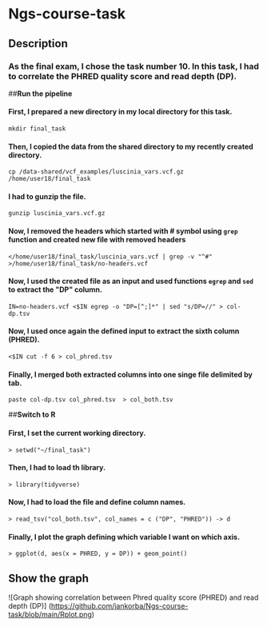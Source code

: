 # **Ngs-course-task**
## **Description**
### As the final exam, I chose the task number 10. In this task, I had to correlate the PHRED quality score and read depth (DP).

##**Run the pipeline**
#### First, I prepared a new directory in my local directory for this task.
```mkdir final_task```

#### Then, I copied the data from the shared directory to my recently created directory.
```cp /data-shared/vcf_examples/luscinia_vars.vcf.gz /home/user18/final_task```

#### I had to gunzip the file.
```gunzip luscinia_vars.vcf.gz```

#### Now, I removed the headers which started with # symbol using ```grep``` function and created new file with removed headers
```</home/user18/final_task/luscinia_vars.vcf | grep -v "^#" >/home/user18/final_task/no-headers.vcf```

#### Now, I used the created file as an input and used functions ```egrep``` and ```sed``` to extract the "DP" column.
```IN=no-headers.vcf <$IN egrep -o "DP=[^;]*" | sed "s/DP=//" > col-dp.tsv```

#### Now, I used once again the defined input to extract the sixth column (PHRED).
```<$IN cut -f 6 > col_phred.tsv```

#### Finally, I merged both extracted columns into one singe file delimited by tab.
```paste col-dp.tsv col_phred.tsv  > col_both.tsv```

##**Switch to R**
#### First, I set the current working directory.
```> setwd("~/final_task")```

#### Then, I had to load th library.
```> library(tidyverse)```

#### Now, I had to load the file and define column names.
```> read_tsv("col_both.tsv", col_names = c ("DP", "PHRED")) -> d```

#### Finally, I plot the graph defining which variable I want on which axis.
```> ggplot(d, aes(x = PHRED, y = DP)) + geom_point()```

## **Show the graph**
![Graph showing correlation between Phred quality score (PHRED) and read depth (DP)] (https://github.com/jankorba/Ngs-course-task/blob/main/Rplot.png)



